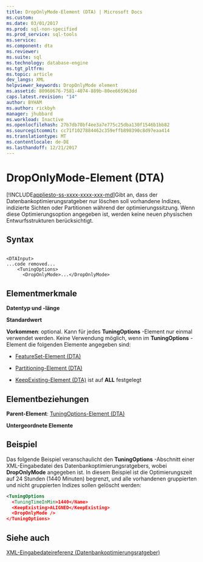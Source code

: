 ```yaml
---
title: DropOnlyMode-Element (DTA) | Microsoft Docs
ms.custom: 
ms.date: 03/01/2017
ms.prod: sql-non-specified
ms.prod_service: sql-tools
ms.service: 
ms.component: dta
ms.reviewer: 
ms.suite: sql
ms.technology: database-engine
ms.tgt_pltfrm: 
ms.topic: article
dev_langs: XML
helpviewer_keywords: DropOnlyMode element
ms.assetid: 80960676-7581-4074-889b-80ee665963dd
caps.latest.revision: "14"
author: BYHAM
ms.author: rickbyh
manager: jhubbard
ms.workload: Inactive
ms.openlocfilehash: 27b7db70bf4ee3a7e775c25dba130f1546b1bb82
ms.sourcegitcommit: cc71f1027884462c359effb898390c8d97eaa414
ms.translationtype: MT
ms.contentlocale: de-DE
ms.lasthandoff: 12/21/2017
---
```

# <a name="droponlymode-element-dta"></a>DropOnlyMode-Element (DTA)
[!INCLUDE[appliesto-ss-xxxx-xxxx-xxx-md](../../includes/appliesto-ss-xxxx-xxxx-xxx-md.md)]Gibt an, dass der Datenbankoptimierungsratgeber nur löschen soll vorhandene Indizes, indizierte Sichten oder Partitionen während der optimierungssitzung. Wenn diese Optimierungsoption angegeben ist, werden keine neuen physischen Entwurfsstrukturen berücksichtigt.  
  
## <a name="syntax"></a>Syntax  
  
```  
  
<DTAInput>  
...code removed...  
    <TuningOptions>  
      <DropOnlyMode>...</DropOnlyMode>  
```  
  
## <a name="element-characteristics"></a>Elementmerkmale  
 **Datentyp und -länge**  
  
 **Standardwert**  
  
 **Vorkommen**: optional. Kann für jedes **TuningOptions** -Element nur einmal verwendet werden. Keine Verwendung möglich, wenn im **TuningOptions** -Element die folgenden Elemente angegeben sind:  
  
-   [FeatureSet-Element &#40;DTA&#41;](../../tools/dta/featureset-element-dta.md)  
  
-   [Partitioning-Element &#40;DTA&#41;](../../tools/dta/partitioning-element-dta.md)  
  
-   [KeepExisting-Element &#40;DTA&#41;](../../tools/dta/keepexisting-element-dta.md) ist auf **ALL** festgelegt  
  
## <a name="element-relationships"></a>Elementbeziehungen  
 **Parent-Element**: [TuningOptions-Element &#40;DTA&#41;](../../tools/dta/tuningoptions-element-dta.md)  
  
 **Untergeordnete Elemente**  
  
## <a name="example"></a>Beispiel  
 Das folgende Beispiel veranschaulicht den **TuningOptions** -Abschnitt einer XML-Eingabedatei des Datenbankoptimierungsratgebers, wobei **DropOnlyMode** angegeben ist. In diesem Beispiel ist die Optimierungszeit auf 24 Stunden (1440 Minuten) begrenzt, und alle vorhandenen gruppierten und nicht gruppierten Indizes sollen gelöscht werden:  
  
```xml  
<TuningOptions  
  <TuningTimeInMin>1440</Name>  
  <KeepExisting>ALIGNED</KeepExisting>  
  <DropOnlyMode />  
</TuningOptions>  
```  
  
## <a name="see-also"></a>Siehe auch  
 [XML-Eingabedateireferenz &#40;Datenbankoptimierungsratgeber&#41;](../../tools/dta/xml-input-file-reference-database-engine-tuning-advisor.md)  
  
  
